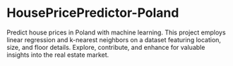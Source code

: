 # HousePricePredictor-Poland
Predict house prices in Poland with machine learning. This project employs linear regression and k-nearest neighbors on a dataset featuring location, size, and floor details. Explore, contribute, and enhance for valuable insights into the real estate market.
